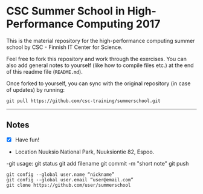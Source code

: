 # CSC Summer School in High-Performance Computing 2017

This is the material repository for the high-performance computing summer school by CSC - Finnish IT Center for Science.

Feel free to fork this repository and work through the exercises. You can also add general notes to yourself (like how to compile files etc.) at the end of this readme file (`README.md`). 

Once forked to yourself, you can sync with the original repository (in case of updates) by running:
```
git pull https://github.com/csc-training/summerschool.git
```

---
## Notes
- [x] Have fun!

- Location Nuuksio National Park, Nuuksiontie 82, Espoo.

-git usage: 	git status
		git add filename
		git commit -m "short note"
		git push

	git config --global user.name “nickname”
	git config --global user.email “user@email.com”
	git clone https://github.com/user/summerschool


